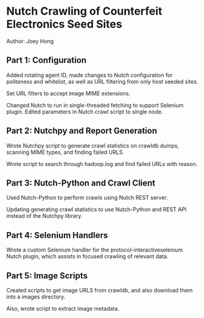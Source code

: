 Nutch Crawling of Counterfeit Electronics Seed Sites
===============================================================

Author: Joey Hong


Part 1: Configuration
-------------------------------------------
Added rotating agent ID, made changes to Nutch configuration for politeness and 
whitelist, as well as URL filtering from only host seeded sites.

Set URL filters to accept image MIME extensions.

Changed Nutch to run in single-threaded fetching to support Selenium plugin. Edited
parameters in Nutch crawl script to single node.


Part 2: Nutchpy and Report Generation
-------------------------------------------
Wrote Nutchpy script to generate crawl statistics on crawldb dumps, scanning MIME types, 
and finding failed URLS. 

Wrote script to search through hadoop.log and find failed URLs with reason.


Part 3: Nutch-Python and Crawl Client
-------------------------------------------
Used Nutch-Python to perform crawls using Nutch REST server.

Updating generating crawl statistics to use Nutch-Python and REST API instead of 
the Nutchpy library.


Part 4: Selenium Handlers
------------------------------------------
Wrote a custom Selenium handler for the protocol-interactiveselenium Nutch plugin, 
which assists in focused crawling of relevant data.


Part 5: Image Scripts
-----------------------------------------
Created scripts to get image URLS from crawldb, and also download them into a images 
directory.

Also, wrote script to extract image metadata. 